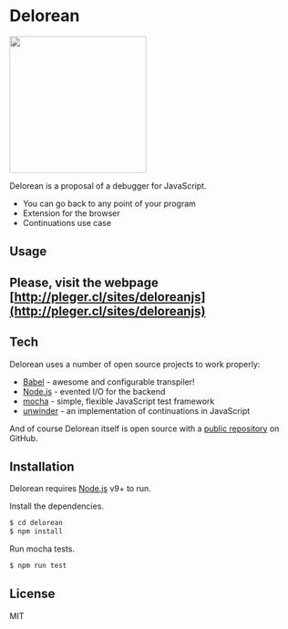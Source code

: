 # Delorean

<img src="http://pragmaticslab.com/wordpress/wp-content/uploads/2018/09/LogoPragmaticsLab.png" width="240">

Delorean is a proposal of a debugger for JavaScript.

  - You can go back to any point of your program
  - Extension for the browser
  - Continuations use case

Usage
---

Please, visit the webpage [http://pleger.cl/sites/deloreanjs](http://pleger.cl/sites/deloreanjs)
---

Tech
----

Delorean uses a number of open source projects to work properly:

* [Babel](https://babeljs.io) - awesome and configurable transpiler!
* [Node.js](https://nodejs.org/) - evented I/O for the backend
* [mocha](https://mochajs.org/) - simple, flexible JavaScript test framework
* [unwinder](https://github.com/jlongster/unwinder) - an implementation of continuations in JavaScript

And of course Delorean itself is open source with a [public repository](https://github.com/fruizrob/delorean)
 on GitHub.

Installation
---

Delorean requires [Node.js](https://nodejs.org/) v9+ to run.

Install the dependencies.

```sh
$ cd delorean
$ npm install
```

Run mocha tests.

```sh
$ npm run test
```

License
----

MIT

